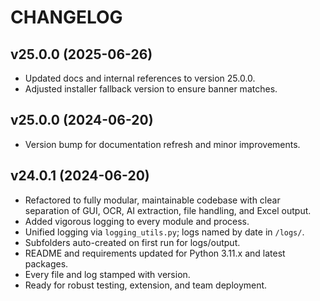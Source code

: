 # CHANGELOG

## v25.0.0 (2025-06-26)
- Updated docs and internal references to version 25.0.0.
- Adjusted installer fallback version to ensure banner matches.

## v25.0.0 (2024-06-20)
- Version bump for documentation refresh and minor improvements.

## v24.0.1 (2024-06-20)
- Refactored to fully modular, maintainable codebase with clear separation of GUI, OCR, AI extraction, file handling, and Excel output.
- Added vigorous logging to every module and process.
- Unified logging via `logging_utils.py`; logs named by date in `/logs/`.
- Subfolders auto-created on first run for logs/output.
- README and requirements updated for Python 3.11.x and latest packages.
- Every file and log stamped with version.
- Ready for robust testing, extension, and team deployment.
